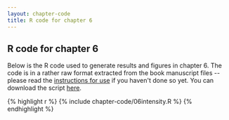 ```yaml
---
layout: chapter-code
title: R code for chapter 6
---
```


## R code for chapter 6
Below is the R code used to generate results and figures in chapter 6.
The code is in a rather raw format extracted from the book manuscript files -- please read the [instructions for use](instructions.html) if you haven't done so yet.
You can download the script <a href='https://raw.githubusercontent.com/spatstat/book/gh-pages/_includes/chapter-code/06intensity.R' target=_blank>here</a>.

{% highlight r %}
{% include chapter-code/06intensity.R %}
{% endhighlight %}
